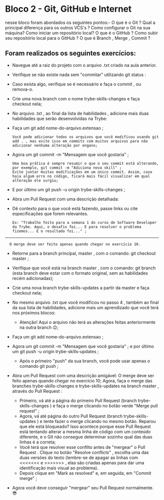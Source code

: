 # Bloco 2 - Git, GitHub e Internet
nesse bloco foram abordados os seguintes pontos:-
O que é o Git ?
Qual a principal diferença para os outros VCS's ?
Como configurar o Git na sua máquina?
Como iniciar um repositório local?
O que é o GitHub ?
Como subir seu repositório local para o GitHub ?
O que é Branch , Merge , Commit ?
## Foram realizados os seguintes exercícios:
- Navegue até a raiz do projeto com o arquivo .txt criado na aula anterior.
- Verifique se não existe nada sem "commitar" utilizando git status :
- Caso exista algo, verifique se é necessário e faça o commit , ou remova-o.
- Crie uma nova branch com o nome trybe-skills-changes e faça checkout nela;
- No arquivo .txt , ao final da lista de habilidades , adicione mais duas habilidades que serão desenvolvidas na Trybe:
- Faça um git add nome-do-arquivo.extensao ;
      
      Você pode adicionar todos os arquivos que você modificou usando git add . , mas evite isso em commits com muitos arquivos para não adicionar nenhuma alteração por engano;
- Agora um git commit -m "Mensagem que você gostaria" ;

      Uma boa prática é sempre resumir o que o seu commit está alterando, por exemplo, git commit -m "Adiciona nova skill" ;
      Evite juntar muitas modificações em um único commit. Assim, caso haja algum erro no código, ficará mais fácil visualizar em qual alteração ele surgiu;

- E por último um git push -u origin trybe-skills-changes ;
- Abra um Pull Request com uma descrição detalhada:
- Dê contexto para o que você está fazendo, passe links ou cite especificações que forem relevantes. 
      
      Ex: "Trabalho feito para a semana 1 do curso de Software Developer da Trybe. Aqui, o desafio foi... E para resolver o problema fizemos... E o resultado foi..." ;
---
      O merge deve ser feito apenas quando chegar no exercício 10.

- Retorne para a branch principal, master , com o comando: git checkout master ;
- Verifique que você está na branch master , com o comando: git branch (esta branch deve estar com o formato original, sem as habilidades recém adicionadas);
- Crie uma nova branch trybe-skills-updates a partir da master e faça checkout nela;
- No mesmo arquivo .txt que você modificou no passo 4 , também ao final da sua lista de habilidades, adicione mais um aprendizado que você terá nos próximos blocos:
  - Atenção! Aqui o arquivo não terá as alterações feitas anteriormente na outra branch 😉;

- Faça um git add nome-do-arquivo.extensao ;
- Agora um git commit -m "Mensagem que você gostaria" ;
e por último um git push -u origin trybe-skills-updates ;
  - Após o primeiro "push" da sua branch, você pode usar apenas o comando git push ;
- Abra um Pull Request com uma descrição amigável:
O merge deve ser feito apenas quando chegar no exercício 10;
Agora, faça o merge das branches trybe-skills-changes e trybe-skills-updates na branch master , através do Pull Request :
  - Primeiro, vá até a página do primeiro Pull Request (branch trybe-skills-changes ) e faça o merge clicando no botão verde "Merge pull request" ;
  - Agora, vá até página do outro Pull Request (branch trybe-skills-updates ) e tente fazer o merge clicando no mesmo botão. Reparou que ele está bloqueado? Isso acontece porque esse Pull Request está tentando alterar a mesma linha de código com um conteúdo diferente, e o Git não consegue determinar sozinho qual das duas linhas é a correta;
  - Você terá que resolver esse conflito antes de "mergear" o Pull Request . Clique no botão "Resolve conflicts" , escolha uma das duas versões do texto (lembre-se de apagar as linhas com <<<<<<< e >>>>>>> , elas são criadas apenas para dar uma identificação mais visual ao problema).
  - Depois clique em "Mark as resolved" e, em seguida, em "Commit merge" ;
- Agora você deve conseguir "mergear" seu Pull Request normalmente. 😎
